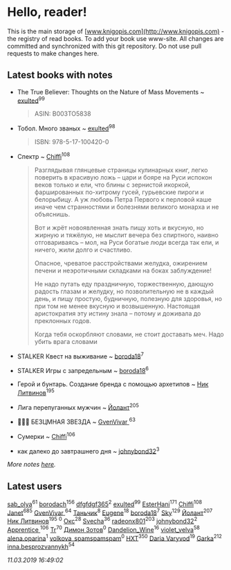 # Hello, reader!
This is the main storage of [www.knigopis.com](http://www.knigopis.com) - the registry of read books.
To add your book use www-site. All changes are committed and synchronized with this git repository.
Do not use pull requests to make changes here.


## Latest books with notes
* The True Believer: Thoughts on the Nature of Mass Movements ~ [exulted](users/100/100599204551896265722-google)<sup>99</sup>
    > ASIN: B003TO5838

* Тобол. Много званых ~ [exulted](users/100/100599204551896265722-google)<sup>98</sup>
    > ISBN: 978-5-17-100420-0

* Спектр ~ [Chiffi](users/105/105831994080785626680-google)<sup>108</sup>
    > Разглядывая глянцевые страницы кулинарных книг, легко поверить в красивую ложь – цари и бояре на Руси испокон веков только и ели, что блины с зернистой икоркой, фаршированных по-хитрому гусей, гурьевские пироги и белорыбицу. А уж любовь Петра Первого к перловой каше иначе чем странностями и болезнями великого монарха и не объяснишь.
    > 
    > Вот и жрёт новоявленная знать пищу хоть и вкусную, но жирную и тяжёлую, не мыслит вечера без спиртного, наивно отговариваясь – мол, на Руси богатые люди всегда так ели, и ничего, жили долго и счастливо.
    > 
    > Опасное, чреватое расстройствами желудка, ожирением печени и неэротичными складками на боках заблуждение!
    > 
    > Не надо путать еду праздничную, торжественную, дающую радость глазам и желудку, но позволительную не в каждый день, и пищу простую, будничную, полезную для здоровья, но при том не менее вкусную и возвышенную. Настоящая аристократия эту истину знала – потому и доживала до преклонных годов. 
    > 
    > Когда тебя оскорбляют словами, не стоит доставать меч.  Надо убить врага словами

* STALKER Квест на выживание ~ [boroda18](users/243/24345139-vkontakte)<sup>7</sup>

* STALKER Игры с запредельным ~ [boroda18](users/243/24345139-vkontakte)<sup>6</sup>

* Герой и бунтарь. Создание бренда с помощью архетипов ~ [Ник Литвинов](users/241/241974816-vkontakte)<sup>195</sup>

* Лига перепуганных мужчин ~ [Йолант](users/104/104690883692185089260-google)<sup>205</sup>

* 🧙🏻‍♂️ БЕЗЦМНАЯ ЗВЕЗДА ~ [GvenVivar ](users/158/158266434925901-facebook)<sup>63</sup>

* Сумерки ~ [Chiffi](users/105/105831994080785626680-google)<sup>106</sup>

* как далеко до завтрашнего дня ~ [johnybond32](users/304/304041461-yandex)<sup>3</sup>


_More notes [here](latest_books_with_notes.md)._


## Latest users
[sab_olya](users/139/139338401-vkontakte)<sup>61</sup> 
[borodach](users/157/15706320-vkontakte)<sup>156</sup> 
[dfgfdgf365](users/461/461882414-vkontakte)<sup>2</sup> 
[exulted](users/100/100599204551896265722-google)<sup>99</sup> 
[EsterHani](users/305/30558181-vkontakte)<sup>171</sup> 
[Chiffi](users/105/105831994080785626680-google)<sup>108</sup> 
[Janet](users/108/108113656204404967440-google)<sup>685</sup> 
[GvenVivar ](users/158/158266434925901-facebook)<sup>64</sup> 
[Таньчик](users/209/2096581563762610-facebook)<sup>8</sup> 
[Eugene](users/695/695244810674916-facebook)<sup>18</sup> 
[boroda18](users/243/24345139-vkontakte)<sup>7</sup> 
[Sky](users/118/118049897850017649660-google)<sup>129</sup> 
[Йолант](users/104/104690883692185089260-google)<sup>207</sup> 
[Ник Литвинов](users/241/241974816-vkontakte)<sup>195</sup> 
[](users/283/283856668-yandex)<sup>0</sup> 
[Окс](users/102/102536471289425216982-google)<sup>28</sup> 
[Svecha](users/118/118041836581529110049-google)<sup>36</sup> 
[radeonx801](users/973/973496-vkontakte)<sup>203</sup> 
[johnybond32](users/304/304041461-yandex)<sup>2</sup> 
[Apprentice ](users/528/52821952-vkontakte)<sup>106</sup> 
[Tr](users/122/12282474-vkontakte)<sup>70</sup> 
[Димон Зотов](users/169/1690081420889444238-mailru)<sup>0</sup> 
[Dandelion_Wine](users/586/58602788-vkontakte)<sup>16</sup> 
[violet_velva](users/116/116961712580551399099-google)<sup>58</sup> 
[alena.oparina](users/153/153635074-vkontakte)<sup>1</sup> 
[volkova_spamspamspam](users/139/139716432-vkontakte)<sup>0</sup> 
[HXT](users/100/100002563462782-facebook)<sup>350</sup> 
[Daria Varyvod](users/829/829893410524253-facebook)<sup>19</sup> 
[Garka](users/115/115753719718250012620-google)<sup>212</sup> 
[inna.besprozvannykh](users/733/73323849-yandex)<sup>54</sup> 


_11.03.2019 16:49:02_
